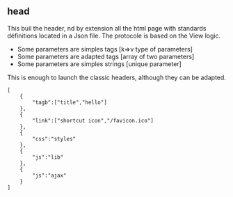 ## head

This buil the header, nd by extension all the html page with standards définitions located in a Json file.
The protocole is based on the View logic.

- Some parameters are simples tags [k=>v type of parameters]
- Some parameters are adapted tags [array of two parameters]
- Some parameters are simples strings [unique parameter]

This is enough to launch the classic headers, although they can be adapted.

    [
        {
            "tagb":["title","hello"]
        },
        {
            "link":["shortcut icon","/favicon.ico"]
        },
        {
            "css":"styles"
        },
        {
            "js":"lib"
        },
        {
            "js":"ajax"
        }
    ]